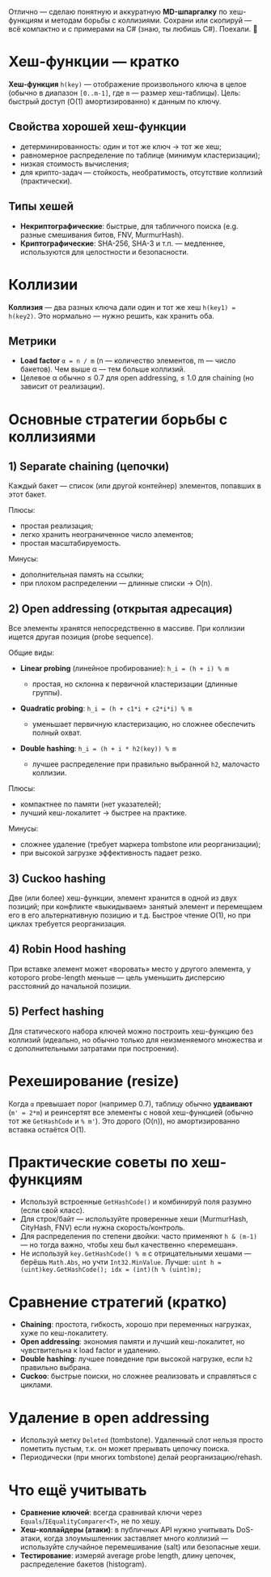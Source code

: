 Отлично — сделаю понятную и аккуратную **MD-шпаргалку** по хеш-функциям и методам борьбы с коллизиями. Сохрани или скопируй — всё компактно и с примерами на C# (знаю, ты любишь C#). Поехали. 🚀

# Хеш-функции — кратко

**Хеш-функция** `h(key)` — отображение произвольного ключа в целое (обычно в диапазон `[0..m-1]`, где `m` — размер хеш-таблицы).
Цель: быстрый доступ (O(1) амортизированно) к данным по ключу.

## Свойства хорошей хеш-функции

* детерминированность: один и тот же ключ → тот же хеш;
* равномерное распределение по таблице (минимум кластеризации);
* низкая стоимость вычисления;
* для крипто-задач — стойкость, необратимость, отсутствие коллизий (практически).

## Типы хешей

* **Некриптографические**: быстрые, для табличного поиска (e.g. разные смешивания битов, FNV, MurmurHash).
* **Криптографические**: SHA-256, SHA-3 и т.п. — медленнее, используются для целостности и безопасности.

# Коллизии

**Коллизия** — два разных ключа дали один и тот же хеш `h(key1) = h(key2)`. Это нормально — нужно решить, как хранить оба.

## Метрики

* **Load factor** `α = n / m` (n — количество элементов, m — число бакетов). Чем выше α — тем больше коллизий.
* Целевое α обычно ≤ 0.7 для open addressing, ≤ 1.0 для chaining (но зависит от реализации).

# Основные стратегии борьбы с коллизиями

## 1) Separate chaining (цепочки)

Каждый бакет — список (или другой контейнер) элементов, попавших в этот бакет.

Плюсы:

* простая реализация;
* легко хранить неограниченное число элементов;
* простая масштабируемость.

Минусы:

* дополнительная память на ссылки;
* при плохом распределении — длинные списки → O(n).




## 2) Open addressing (открытая адресация)

Все элементы хранятся непосредственно в массиве. При коллизии ищется другая позиция (probe sequence).

Общие виды:

* **Linear probing** (линейное пробирование): `h_i = (h + i) % m`

  * простая, но склонна к первичной кластеризации (длинные группы).
* **Quadratic probing**: `h_i = (h + c1*i + c2*i*i) % m`

  * уменьшает первичную кластеризацию, но сложнее обеспечить полный охват.
* **Double hashing**: `h_i = (h + i * h2(key)) % m`

  * лучшее распределение при правильно выбранной `h2`, малочасто коллизии.

Плюсы:

* компактнее по памяти (нет указателей);
* лучший кеш-локалитет → быстрее на практике.

Минусы:

* сложнее удаление (требует маркера tombstone или реорганизации);
* при высокой загрузке эффективность падает резко.

## 3) Cuckoo hashing

Две (или более) хеш-функции, элемент хранится в одной из двух позиций; при конфликте «выкидываем» занятый элемент и перемещаем его в его альтернативную позицию и т.д. Быстрое чтение O(1), но при циклах требуется реорганизация.

## 4) Robin Hood hashing

При вставке элемент может «воровать» место у другого элемента, у которого probe-length меньше — цель уменьшить дисперсию расстояний до начальной позиции.

## 5) Perfect hashing

Для статического набора ключей можно построить хеш-функцию без коллизий (идеально, но обычно только для неизменяемого множества и с дополнительными затратами при построении).

# Рехеширование (resize)

Когда `α` превышает порог (например 0.7), таблицу обычно **удваивают** (`m' = 2*m`) и реинсертят все элементы с новой хеш-функцией (обычно тот же `GetHashCode` и `% m'`). Это дорого (O(n)), но амортизированно вставка остаётся O(1).

# Практические советы по хеш-функциям

* Используй встроенные `GetHashCode()` и комбинируй поля разумно (если свой класс).
* Для строк/байт — используйте проверенные хеши (MurmurHash, CityHash, FNV) если нужна скорость/контроль.
* Для распределения по степени двойки: часто применяют `h & (m-1)` — но тогда важно, чтобы хеш был качественно «перемешан».
* Не используй `key.GetHashCode() % m` с отрицательными хешами — берёшь `Math.Abs`, но учти `Int32.MinValue`. Лучше: `uint h = (uint)key.GetHashCode(); idx = (int)(h % (uint)m);`


# Сравнение стратегий (кратко)

* **Chaining**: простота, гибкость, хорошо при переменных нагрузках, хуже по кеш-локалитету.
* **Open addressing**: экономия памяти и лучший кеш-локалитет, но чувствительна к load factor и удалению.
* **Double hashing**: лучшее поведение при высокой нагрузке, если `h2` правильно выбрана.
* **Cuckoo**: быстрые поиски, но сложнее реализовать и справляться с циклами.

# Удаление в open addressing

* Используй метку `Deleted` (tombstone). Удаленный слот нельзя просто пометить пустым, т.к. он может прерывать цепочку поиска.
* Периодически (при многих tombstone) делай реорганизацию/rehash.

# Что ещё учитывать

* **Сравнение ключей**: всегда сравнивай ключи через `Equals`/`IEqualityComparer<T>`, не по хешу.
* **Хеш-коллайдеры (атаки)**: в публичных API нужно учитывать DoS-атаки, когда злоумышленник заставляет много коллизий — используйте случайное перемешивание (salt) или безопасные хеши.
* **Тестирование**: измеряй average probe length, длину цепочек, распределение бакетов (histogram).
